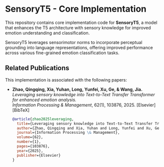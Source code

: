 # SensoryT5 - Core Implementation

This repository contains core implementation code for **SensoryT5**, a model that enhances the T5 architecture with sensory knowledge for improved emotion understanding and classification.

SensoryT5 leverages sensorimotor norms to incorporate perceptual grounding into language representations, offering improved performance across various fine-grained emotion classification tasks.

## Related Publications

This implementation is associated with the following papers:

- **Zhao, Qingqing, Xia, Yuhan, Long, Yunfei, Xu, Ge, & Wang, Jia.**  
  *Leveraging sensory knowledge into Text-to-Text Transfer Transformer for enhanced emotion analysis.*  
  *Information Processing & Management*, 62(1), 103876, 2025. [Elsevier]  
  [BibTeX]
  ```bibtex
  @article{zhao2025leveraging,
    title={Leveraging sensory knowledge into Text-to-Text Transfer Transformer for enhanced emotion analysis},
    author={Zhao, Qingqing and Xia, Yuhan and Long, Yunfei and Xu, Ge and Wang, Jia},
    journal={Information Processing \& Management},
    volume={62},
    number={1},
    pages={103876},
    year={2025},
    publisher={Elsevier}
  }
